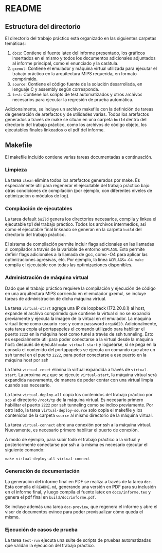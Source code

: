 # README

## Estructura del directorio

El directorio del trabajo práctico está organizado en las siguientes carpetas
temáticas:

1. `docs`: Contiene el fuente latex del informe presentado, los gráficos
   insertados en el mismo y todos los documentos adicionales adjuntados al
   informe principal, como el enunciado y la carátula.
2. `gxemul`: Contiene el emulador y máquina virtual utilizada para ejecutar el
   trabajo práctico en la arquitectura MIPS requerida, en formato comprimido.
3. `source`: Contiene el código fuente de la solución desarrollada, en lenguaje
   C y assembly según corresponda.
4. `test`: Contiene los scripts de test automatizados y otros archivos
   necesarios para ejecutar la regresión de prueba automática.

Adicionalmente, se incluye un archivo makefile con la definición de tareas de
generación de artefactos y de utilidades varias. Todos los artefactos generados
a través de make se situan en una carpeta `build` dentro del directorio del
trabajo práctico, como los archivos de código objeto, los ejecutables finales
linkeados o el pdf del informe.

## Makefile

El makefile incluido contiene varias tareas documentadas a continuación.

### Limpieza

La tarea `clean` elimina todos los artefactos generados por make. Es
especialmente útil para regenerar el ejecutable del trabajo práctico bajo otras
condiciones de compilación (por ejemplo, con diferentes niveles de optimización
o módulos de log).

### Compilación de ejecutables

La tarea default `build` genera los directorios necesarios, compila y linkea el
ejecutable tp1 del trabajo práctico. Todos los archivos intermedios, así como
el ejecutable final linkeado se generan en la carpeta `build` del directorio
del trabajo práctico.

El sistema de compilación permite incluir flags adicionales en las llamadas al
compilador a través de la variable de entorno `ACFLAGS`. Esto permite definir
flags adicionales a la llamada de gcc, como -O4 para aplicar las optimizaciones
agresivas, etc. Por ejemplo, la linea `ACFLAGS=-O4 make` compila el ejecutable
con todas las optimizaciones disponibles.

### Administración de máquina virtual

Dado que el trabajo práctico requiere la compilación y ejecución de código en
una arquitectura MIPS corriendo en el emulador gxemul, se incluye tareas de
administración de dicha máquina virtual.

La tarea `virtual-start` agrega una IP de loopback (172.20.0.1) al host,
expande el archivo comprimido que contiene la virtual si no se expandió
previamente y ejecuta la imagen de la virtual en el emulador. La máquina
virtual tiene como usuario `root` y como password `orga6620`. Adicionalmente,
esta tarea copia al portapapeles el comando utilizado para habilitar el puerto
`2222` en la máquina host como tunel a través de ssh tunneling. Esto es
especialmente útil para poder conectarse a la virtual desde la máquina host:
después de ejecutar `make virtual-start` y loguearse, si se pega en la consola
el contenido del portapapeles se ejecuta un comando que abre un ssh tunnel en
el puerto `2222`, para poder conectarse a ese puerto en la máquina host por ssh

La tarea `virtual-reset` elimina la virtual expandida a través de
`virtual-start`. La próxima vez que se ejecute `virtual-start`, la máquina
virtual será expandida nuevamente, de manera de poder contar con una virtual
limpia cuando sea necesario.

La tarea `virtual-deploy-all` copia los contenidos del trabajo práctico por
`scp` al directorio `/root/tp` de la máquina virtual. Es necesario primero
habilitar el puerto `2222` por ssh tunneling como se indico previamente. Por
otro lado, la tarea `virtual-deploy-source` solo copia el makefile y los
contenidos de la carpeta `source` al mismo directorio de la máquina virtual.

La tarea `virtual-connect` abre una conexión por ssh a la máquina virtual.
Nuevamente, es necesario primero habilitar el puerto de conexión.

A modo de ejemplo, para subir todo el trabajo práctico a la virtual y
posteriormente conectarse por ssh a la misma es necesario ejecutar el siguiente
comando:

    make virtual-deploy-all virtual-connect

### Generación de documentación

La generación del informe final en PDF se realiza a través de la tarea `doc`.
Esta compila el `README.md`, generando una versión en PDF para su inclusión en
el informe final, y luego compila el fuente latex en `docs/informe.tex` y
genera el pdf final en `build/doc/informe.pdf`.

Se incluye además una tarea `doc-preview`, que regenera el informe y abre el
visor de documentos evince para poder previsualizar cómo queda el mismo.

### Ejecución de casos de prueba

La tarea `test-run` ejecuta una suite de scripts de pruebas automatizadas que
validan la ejecución del trabajo práctico.
